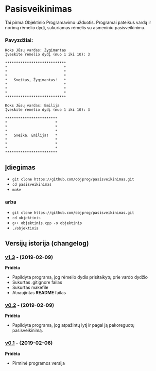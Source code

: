 # Pasisveikinimas


Tai pirma Objektinio Programavimo užduotis. Programai pateikus vardą ir norimą rėmelio dydį, sukuriamas rėmelis su asmeniniu pasisveikinimu.

### Pavyzdžiai:
```shell
Koks Jūsų vardas: Žygimantas
Įveskite rėmelio dydį (nuo 1 iki 10): 3

****************************
*                          *
*                          *
*                          *
*   Sveikas, Žygimantas!   *
*                          *
*                          *
*                          *
****************************
```
```shell
Koks Jūsų vardas: Emilija
Įveskite rėmelio dydį (nuo 1 iki 10): 3

************************
*                      *
*                      *
*                      *
*   Sveika, Emilija!   *
*                      *
*                      *
*                      *
************************
```

## Įdiegimas
- `git clone https://github.com/objprog/pasisveikinimas.git`
- `cd pasisveikinimas`
- `make`
### arba
- `git clone https://github.com/objprog/pasisveikinimas.git`
- `cd objektinis`
- `g++ objektinis.cpp -o objektinis`
- `./objektinis`


## Versijų istorija (changelog)

### [v1.3](https://github.com/zygisau/pasisveikinimas_objektinis/releases/tag/v1.3) - (2019-02-09)

**Pridėta**

- Papildyta programa, jog rėmelio dydis prisitaikytų prie vardo dydžio
- Sukurtas .gitignore failas
- Sukurtas makefile
- Atnaujintas **README** failas

### [v0.2](https://github.com/zygisau/pasisveikinimas_objektinis/releases/tag/v0.2) - (2019-02-09)

**Pridėta**

- Papildyta programa, jog atpažintų lytį ir pagal ją pakoreguotų pasisveikinimą.

### [v0.1](https://github.com/zygisau/pasisveikinimas_objektinis/releases/tag/v0.1) - (2019-02-06)

**Pridėta**

- Pirminė programos versija

[version-badge]: https://img.shields.io/badge/version-1.0-blue.svg
